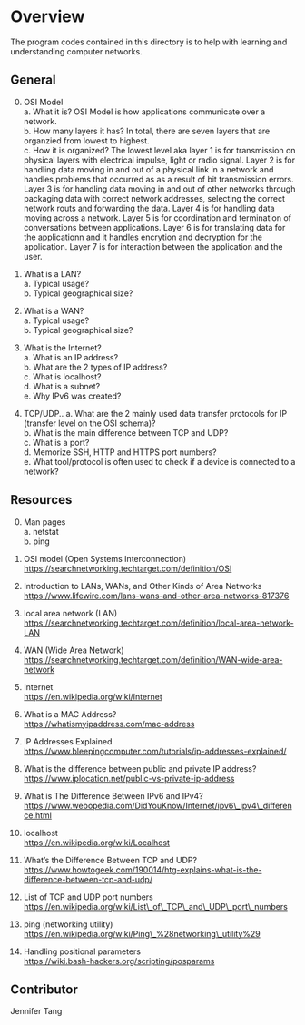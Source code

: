 # Overview #
The program codes contained in this directory is to help with learning and understanding computer networks.  

## General ##
0. OSI Model  
a. What it is?  OSI Model is how applications communicate over a network.  
b. How many layers it has?  In total, there are seven layers that are organzied from lowest to highest.  
c. How it is organized?  The lowest level aka layer 1 is for transmission on physical layers with electrical impulse, light or radio signal.  Layer 2 is for handling data moving in and out of a physical link in a network and handles problems that occurred as as a result of bit transmission errors.  Layer 3 is for handling data moving in and out of other networks through packaging data with correct network addresses, selecting the correct network routs and forwarding the data.  Layer 4 is for handling data moving across a network.  Layer 5 is for coordination and termination of conversations between applications.  Layer 6 is for translating data for the applicationn and it handles encrytion and decryption for the application.  Layer 7 is for interaction between the application and the user.  

1. What is a LAN?  
a. Typical usage?  
b. Typical geographical size?  

2. What is a WAN?  
a. Typical usage?  
b. Typical geographical size?  

3. What is the Internet?  
a. What is an IP address?  
b. What are the 2 types of IP address?  
c. What is localhost?  
d. What is a subnet?  
e. Why IPv6 was created?  

4. TCP/UDP..
a. What are the 2 mainly used data transfer protocols for IP (transfer level on the OSI schema)?  
b. What is the main difference between TCP and UDP?  
c. What is a port?  
d. Memorize SSH, HTTP and HTTPS port numbers?  
e. What tool/protocol is often used to check if a device is connected to a network?  

## Resources ##
0. Man pages  
a. netstat  
b. ping  

1. OSI model (Open Systems Interconnection)  
https://searchnetworking.techtarget.com/definition/OSI  

2. Introduction to LANs, WANs, and Other Kinds of Area Networks  
https://www.lifewire.com/lans-wans-and-other-area-networks-817376  

3. local area network (LAN)  
https://searchnetworking.techtarget.com/definition/local-area-network-LAN  

4. WAN (Wide Area Network)  
https://searchnetworking.techtarget.com/definition/WAN-wide-area-network  

5. Internet  
https://en.wikipedia.org/wiki/Internet  

6. What is a MAC Address?  
https://whatismyipaddress.com/mac-address  

7. IP Addresses Explained  
https://www.bleepingcomputer.com/tutorials/ip-addresses-explained/  

8. What is the difference between public and private IP address?  
https://www.iplocation.net/public-vs-private-ip-address  

9. What is The Difference Between IPv6 and IPv4?  
https://www.webopedia.com/DidYouKnow/Internet/ipv6\_ipv4\_difference.html  

10. localhost  
https://en.wikipedia.org/wiki/Localhost  

11. What’s the Difference Between TCP and UDP?  
https://www.howtogeek.com/190014/htg-explains-what-is-the-difference-between-tcp-and-udp/  

12. List of TCP and UDP port numbers  
https://en.wikipedia.org/wiki/List\_of\_TCP\_and\_UDP\_port\_numbers  

13. ping (networking utility)  
https://en.wikipedia.org/wiki/Ping\_%28networking\_utility%29  

14. Handling positional parameters  
https://wiki.bash-hackers.org/scripting/posparams  

## Contributor ##
Jennifer Tang  

